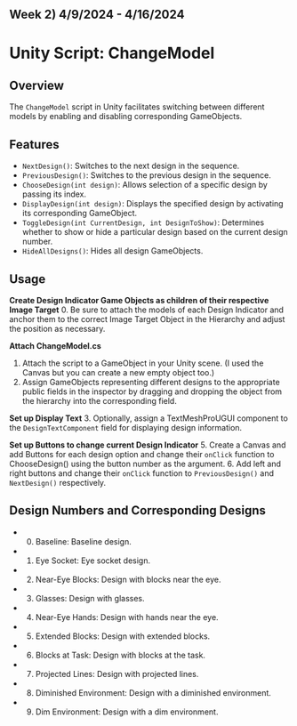Week 2) 4/9/2024 - 4/16/2024
---
# Unity Script: ChangeModel

## Overview

The `ChangeModel` script in Unity facilitates switching between different models by enabling and disabling corresponding GameObjects.

## Features

- `NextDesign()`: Switches to the next design in the sequence.
- `PreviousDesign()`: Switches to the previous design in the sequence.
- `ChooseDesign(int design)`: Allows selection of a specific design by passing its index.
- `DisplayDesign(int design)`: Displays the specified design by activating its corresponding GameObject.
- `ToggleDesign(int CurrentDesign, int DesignToShow)`: Determines whether to show or hide a particular design based on the current design number.
- `HideAllDesigns()`: Hides all design GameObjects.

## Usage

**Create Design Indicator Game Objects as children of their respective Image Target**
0. Be sure to attach the models of each Design Indicator and anchor them to the correct Image Target Object in the Hierarchy and adjust the position as necessary.

**Attach ChangeModel.cs**
1. Attach the script to a GameObject in your Unity scene. (I used the Canvas but you can create a new empty object too.)
2. Assign GameObjects representing different designs to the appropriate public fields in the inspector by dragging and dropping the object from the hierarchy into the corresponding field.

**Set up Display Text**
3. Optionally, assign a TextMeshProUGUI component to the `DesignTextComponent` field for displaying design information.

**Set up Buttons to change current Design Indicator**
5. Create a Canvas and add Buttons for each design option and change their `onClick` function to ChooseDesign() using the button number as the argument.
6. Add left and right buttons and change their `onClick` function to `PreviousDesign()` and `NextDesign()` respectively.

## Design Numbers and Corresponding Designs

- 0) Baseline: Baseline design.
- 1) Eye Socket: Eye socket design.
- 2) Near-Eye Blocks: Design with blocks near the eye.
- 3) Glasses: Design with glasses.
- 4) Near-Eye Hands: Design with hands near the eye.
- 5) Extended Blocks: Design with extended blocks.
- 6) Blocks at Task: Design with blocks at the task.
- 7) Projected Lines: Design with projected lines.
- 8) Diminished Environment: Design with a diminished environment.
- 9) Dim Environment: Design with a dim environment.
